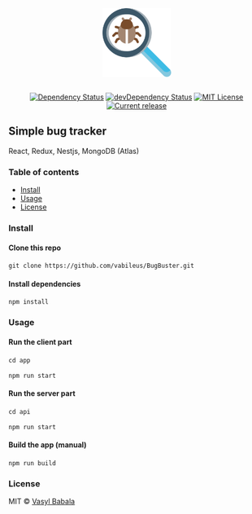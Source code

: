 <p align="center">
  <img src="https://github.com/vabileus/BugBuster/blob/master/github/logo.svg" width="135" align="center">
  <br>
  <br>
</p>

<p align="center">
  <a href="https://david-dm.org/vabileus/BugBuster"><img alt="Dependency Status" src="https://david-dm.org/vabileus/BugBuster.svg?style=flat"></a>
  <a href="https://david-dm.org/vabileus/BugBuster?type=dev"><img alt="devDependency Status" src="https://david-dm.org/vabileus/BugBuster/dev-status.svg?style=flat"></a>
  <a href="http://opensource.org/licenses/MIT"><img alt="MIT License" src="https://img.shields.io/npm/l/express.svg"></a>
  <a href="https://github.com/vabileus/BugBuster/releases"><img alt="Current release" src="https://img.shields.io/github/release/vabileus/BugBuster.svg"></a>
</p>

## Simple bug tracker

React, Redux, Nestjs, MongoDB (Atlas)

### Table of contents

* [Install](#install)
* [Usage](#usage)
* [License](#license)

### Install

#### Clone this repo

```
git clone https://github.com/vabileus/BugBuster.git
```

#### Install dependencies

```
npm install
```

### Usage

#### Run the client part

```
cd app
```

```
npm run start
```

#### Run the server part

```
cd api
```

```
npm run start
```

#### Build the app (manual)

```
npm run build
```

### License

MIT © [Vasyl Babala](https://github.com/vabileus)
